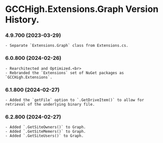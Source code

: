 ﻿# GCCHigh.Extensions.Graph Version History.

### **4.9.700 (2023-03-29)**<br>
	- Separate `Extensions.Graph` class from Extensions.cs.

### **6.0.800 (2024-02-26)**<br>
	- Rearchitected and Optimized.<br>
	- Rebranded the `Extensions` set of NuGet packages as `GCCHigh.Extensions`.

### **6.1.800 (2024-02-27)**<br>
	- Added the `getFile` option to `.GetDriveItem()` to allow for retrieval of the underlying binary file.

### **6.2.800 (2024-02-27)**<br>
	- Added `.GetSiteOwners()` to Graph.
	- Added `.GetSiteMemers()` to Graph.
	- Added `.GetSiteUsers()` to Graph.

